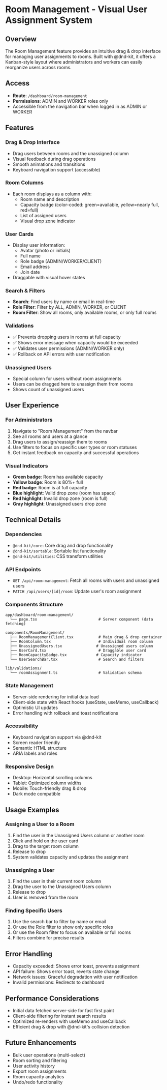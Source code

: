 # Room Management - Visual User Assignment System

## Overview
The Room Management feature provides an intuitive drag & drop interface for managing user assignments to rooms. Built with @dnd-kit, it offers a Kanban-style layout where administrators and workers can easily reorganize users across rooms.

## Access
- **Route**: `/dashboard/room-management`
- **Permissions**: ADMIN and WORKER roles only
- Accessible from the navigation bar when logged in as ADMIN or WORKER

## Features

### Drag & Drop Interface
- Drag users between rooms and the unassigned column
- Visual feedback during drag operations
- Smooth animations and transitions
- Keyboard navigation support (accessible)

### Room Columns
- Each room displays as a column with:
  - Room name and description
  - Capacity badge (color-coded: green=available, yellow=nearly full, red=full)
  - List of assigned users
  - Visual drop zone indicator

### User Cards
- Display user information:
  - Avatar (photo or initials)
  - Full name
  - Role badge (ADMIN/WORKER/CLIENT)
  - Email address
  - Join date
- Draggable with visual hover states

### Search & Filters
- **Search**: Find users by name or email in real-time
- **Role Filter**: Filter by ALL, ADMIN, WORKER, or CLIENT
- **Room Filter**: Show all rooms, only available rooms, or only full rooms

### Validations
- ✅ Prevents dropping users in rooms at full capacity
- ✅ Shows error message when capacity would be exceeded
- ✅ Validates user permissions (ADMIN/WORKER only)
- ✅ Rollback on API errors with user notification

### Unassigned Users
- Special column for users without room assignments
- Users can be dragged here to unassign them from rooms
- Shows count of unassigned users

## User Experience

### For Administrators
1. Navigate to "Room Management" from the navbar
2. See all rooms and users at a glance
3. Drag users to assign/reassign them to rooms
4. Use filters to focus on specific user types or room statuses
5. Get instant feedback on capacity and successful operations

### Visual Indicators
- **Green badge**: Room has available capacity
- **Yellow badge**: Room is 80%+ full
- **Red badge**: Room is at full capacity
- **Blue highlight**: Valid drop zone (room has space)
- **Red highlight**: Invalid drop zone (room is full)
- **Gray highlight**: Unassigned users drop zone

## Technical Details

### Dependencies
- `@dnd-kit/core`: Core drag and drop functionality
- `@dnd-kit/sortable`: Sortable list functionality
- `@dnd-kit/utilities`: CSS transform utilities

### API Endpoints
- `GET /api/room-management`: Fetch all rooms with users and unassigned users
- `PATCH /api/users/[id]/room`: Update user's room assignment

### Components Structure
```
app/dashboard/room-management/
  └── page.tsx                           # Server component (data fetching)

components/RoomManagement/
  ├── RoomManagementClient.tsx           # Main drag & drop container
  ├── RoomColumn.tsx                     # Individual room column
  ├── UnassignedUsers.tsx               # Unassigned users column
  ├── UserCard.tsx                       # Draggable user card
  ├── RoomCapacityBadge.tsx             # Capacity indicator
  └── UserSearchBar.tsx                  # Search and filters

lib/validations/
  └── roomAssignment.ts                  # Validation schema
```

### State Management
- Server-side rendering for initial data load
- Client-side state with React hooks (useState, useMemo, useCallback)
- Optimistic UI updates
- Error handling with rollback and toast notifications

### Accessibility
- Keyboard navigation support via @dnd-kit
- Screen reader friendly
- Semantic HTML structure
- ARIA labels and roles

### Responsive Design
- Desktop: Horizontal scrolling columns
- Tablet: Optimized column widths
- Mobile: Touch-friendly drag & drop
- Dark mode compatible

## Usage Examples

### Assigning a User to a Room
1. Find the user in the Unassigned Users column or another room
2. Click and hold on the user card
3. Drag to the target room column
4. Release to drop
5. System validates capacity and updates the assignment

### Unassigning a User
1. Find the user in their current room column
2. Drag the user to the Unassigned Users column
3. Release to drop
4. User is removed from the room

### Finding Specific Users
1. Use the search bar to filter by name or email
2. Or use the Role filter to show only specific roles
3. Or use the Room filter to focus on available or full rooms
4. Filters combine for precise results

## Error Handling
- Capacity exceeded: Shows error toast, prevents assignment
- API failure: Shows error toast, reverts state change
- Network issues: Graceful degradation with user notification
- Invalid permissions: Redirects to dashboard

## Performance Considerations
- Initial data fetched server-side for fast first paint
- Client-side filtering for instant search results
- Optimized re-renders with useMemo and useCallback
- Efficient drag & drop with @dnd-kit's collision detection

## Future Enhancements
- Bulk user operations (multi-select)
- Room sorting and filtering
- User activity history
- Export room assignments
- Room capacity analytics
- Undo/redo functionality
